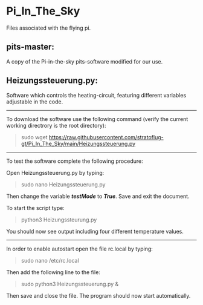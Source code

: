 # Pi_In_The_Sky
Files associated with the flying pi.

## pits-master: 
A copy of the Pi-in-the-sky pits-software modified for our use.

## Heizungssteuerung.py:
Software which controls the heating-circuit, featuring different variables adjustable in the code.

------------------------------------------------------------------------------------------------------------------

To download the software use the following command (verify the current working directrory is the root directory):
  > sudo wget https://raw.githubusercontent.com/stratoflug-gt/Pi_In_The_Sky/main/Heizungssteuerung.py

------------------------------------------------------------------------------------------------------------------

To test the software complete the following procedure:

Open Heizungssteuerung.py by typing:
  > sudo nano Heizungssteuerung.py
  
Then change the variable _**testMode**_ to _**True**_. Save and exit the document.

To start the script type:
  > python3 Heizungssteurung.py

You should now see output including four different temperature values.

------------------------------------------------------------------------------------------------------------------

In order to enable autostart open the file rc.local by typing:
  > sudo nano /etc/rc.local

Then add the following line to the file:
  > sudo python3 Heizungssteuerung.py & 

Then save and close the file. The program should now start automatically.
